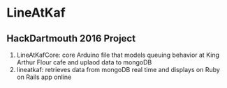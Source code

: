 # LineAtKaf

## HackDartmouth 2016 Project
1. LineAtKafCore: core Arduino file that models queuing behavior at King Arthur Flour cafe and uplaod data to mongoDB
2. lineatkaf: retrieves data from mongoDB real time and displays on Ruby on Rails app online
